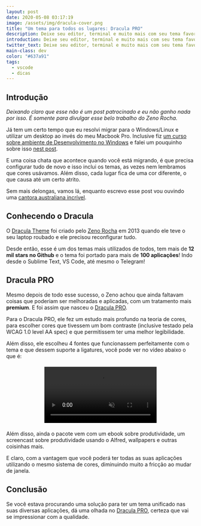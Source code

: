 ```yaml
---
layout: post
date: 2020-05-08 03:17:19
image: /assets/img/dracula-cover.png
title: "Um tema para todos os lugares: Dracula PRO"
description: Deixe seu editor, terminal e muito mais com seu tema favorito.
introduction: Deixe seu editor, terminal e muito mais com seu tema favorito.
twitter_text: Deixe seu editor, terminal e muito mais com seu tema favorito.
main-class: dev
color: "#637a91"
tags:
  - vscode
  - dicas
---
```

## Introdução

*Deixando claro que esse não é um post patrocinado e eu não ganho nada por isso. É somente para divulgar esse belo trabalho do Zeno Rocha.*

Já tem um certo tempo que eu resolvi migrar para o Windows/Linux e utilizar um desktop ao invés do meu Macbook Pro. Inclusive fiz [um curso sobre ambiente de Desenvolvimento no Windows](https://www.youtube.com/watch?v=YcR8pKvjx44&list=PLlAbYrWSYTiOpefWtd6uvwgKT1R-94Zfd) e falei um pouquinho sobre isso [nest post](https://willianjusten.com.br/novo-curso-criando-um-ambiente-de-desenvolvimento-no-windows/).

E uma coisa chata que acontece quando você está migrando, é que precisa configurar tudo de novo e isso inclui os temas, as vezes nem lembramos que cores usávamos. Além disso, cada lugar fica de uma cor diferente, o que causa até um certo atrito.

Sem mais delongas, vamos lá, enquanto escrevo esse post vou ouvindo uma [cantora australiana incrível](https://open.spotify.com/artist/355SqtHY4qKt2wIXrWku0c?si=6im3rYbcS7GJR0EfavE9ZA).

## Conhecendo o Dracula

O [Dracula Theme](https://draculatheme.com/) foi criado pelo [Zeno Rocha](https://zenorocha.com/) em 2013 quando ele teve o seu laptop roubado e ele precisou reconfigurar tudo. 

Desde então, esse é um dos temas mais utilizados de todos, tem mais de **12 mil stars no Github** e o tema foi portado para mais de **100 aplicações**! Indo desde o Sublime Text, VS Code, até mesmo o Telegram!

## Dracula PRO

Mesmo depois de todo esse sucesso, o Zeno achou que ainda faltavam coisas que poderiam ser melhoradas e aplicadas, com um tratamento mais **premium**. E foi assim que nasceu o [Dracula PRO](https://draculatheme.com/pro/).

Para o Dracula PRO, ele fez um estudo mais profundo na teoria de cores, para escolher cores que tivessem um bom contraste (inclusive testado pela WCAG 1.0 level AA spec) e que permitissem ter uma melhor legibilidade.

Além disso, ele escolheu 4 fontes que funcionassem perfeitamente com o tema e que dessem suporte a ligatures, você pode ver no vídeo abaixo o que é:

<video autoplay muted loop style="display: block; margin: 20px auto; max-width: 80%">
  <source src="https://draculatheme.com/static/video/ligatures.mp4" type="video/mp4">
</video>

Além disso, ainda o pacote vem com um ebook sobre produtividade, um screencast sobre produtividade usando o Alfred, wallpapers e outras coisinhas mais. 

E claro, com a vantagem que você poderá ter todas as suas aplicações utilizando o mesmo sistema de cores, diminuindo muito a fricção ao mudar de janela.

## Conclusão

Se você estava procurando uma solução para ter um tema unificado nas suas diversas aplicações, dá uma olhada no [Dracula PRO](https://draculatheme.com/pro/), certeza que vai se impressionar com a qualidade.